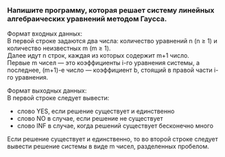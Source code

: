 ### Напишите программу, которая решает систему линейных алгебраических уравнений методом Гаусса.

Формат входных данных:  
В первой строке задаются два числа: количество уравнений n (n ≥ 1) и количество неизвестных m (m ≥ 1).  
Далее идут n строк, каждая из которых содержит m+1 число.  
Первые m чисел — это коэффициенты i-го уравнения системы, а последнее, (m+1)-е число — коэффициент b, стоящий в правой части i-го уравнения.

Формат выходных данных:  
В первой строке следует вывести:  
* слово YES, если решение существует и единственно  
* слово NO в случае, если решение не существует  
* слово INF в случае, когда решений существует бесконечно много  

Если решение существует и единственно, то во второй строке следует вывести решение системы в виде m чисел, разделенных пробелом.
